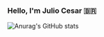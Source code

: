 ### Hello, I'm Julio Cesar 🇧🇷

<!--
**juliout/juliout** is a ✨ _special_ ✨ repository because its `README.md` (this file) appears on your GitHub profile.

Here are some ideas to get you started:

- 🔭 I don't have job now ☹️
- 🌱 Studing ReactJs and ReactNative.
- 📧 juliocst1993@gmail.com.
-->
![Anurag's GitHub stats](https://github-readme-stats.vercel.app/api?username=juliout&theme=react&show_icons=true)





